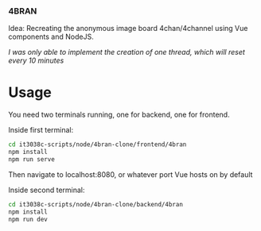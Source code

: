 ### **4BRAN**

Idea: Recreating the anonymous image board 4chan/4channel using Vue components and NodeJS.

*I was only able to implement the creation of one thread, which will reset every 10 minutes*

# Usage

You need two terminals running, one for backend, one for frontend.

Inside first terminal:
```bash
cd it3038c-scripts/node/4bran-clone/frontend/4bran
npm install
npm run serve
```
Then navigate to localhost:8080, or whatever port Vue hosts on by default

Inside second terminal: 
```bash
cd it3038c-scripts/node/4bran-clone/backend/4bran
npm install
npm run dev
```
